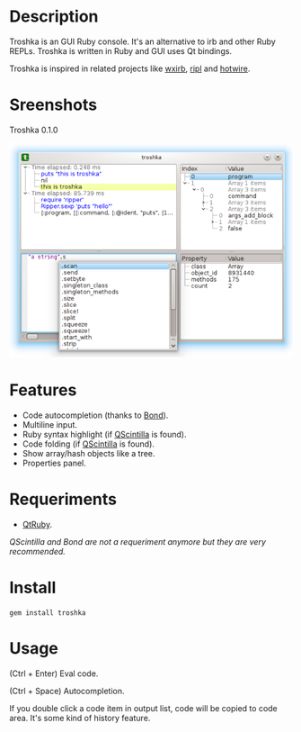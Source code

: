 Description
===========
Troshka is an GUI Ruby console. It's an alternative to irb and
other Ruby REPLs. Troshka is written in Ruby and GUI uses Qt bindings.

Troshka is inspired in related projects like [wxirb](https://github.com/emonti/wxirb), [ripl](https://github.com/cldwalker/ripl) and [hotwire](http://code.google.com/p/hotwire-shell).

Sreenshots
==========

Troshka 0.1.0

![Troshka 0.1.0](https://github.com/pmros/troshka/raw/master/screenshots/troshka-0.1.0-01.png)

Features
========
* Code autocompletion (thanks to [Bond](https://github.com/cldwalker/bond)).
* Multiline input.
* Ruby syntax highlight (if [QScintilla](http://www.riverbankcomputing.co.uk/software/qscintilla) is found).
* Code folding (if [QScintilla](http://www.riverbankcomputing.co.uk/software/qscintilla) is found).
* Show array/hash objects like a tree.
* Properties panel.

Requeriments
============
* [QtRuby](https://projects.kde.org/projects/kde/kdebindings/ruby/qtruby).

*QScintilla and Bond are not a requeriment anymore but they are very recommended.*

Install
=======
    gem install troshka

Usage
=====
(Ctrl + Enter) Eval code.

(Ctrl + Space) Autocompletion.

If you double click a code item in output list, code will be copied to code area. It's some kind of history feature.
